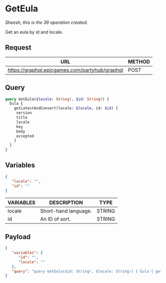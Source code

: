 # GetEula
*Sheesh, this is the 39 operation created.*

Get an eula by id and locale.

## Request
| URL | METHOD |
| - | - |
| https://graphql.epicgames.com/partyhub/graphql | POST |

## Query
```graphql
query GetEula($locale: String!, $id: String!) {
  Eula {
    getLatestAndConvert(locale: $locale, id: $id) {
     version
     title
     locale
     key
     body
     accepted
    }
  }
}
```

## Variables
```json
{
   "locale": "",
   "id": ""
}
```
| VARIABLES | DESCRIPTION | TYPE |
| - | - | - |
| locale | Short-hand language. | STRING |
| id | An ID of sort. | STRING |

## Payload
```json
{
   "variables": {
      "id": "",
      "locale": ""
   },
   "query": "query GetEula($id: String!, $locale: String!) { Eula { getLatestAndConvert(id: $id, locale: $locale) { accepted body key locale title version } } }"
}
```